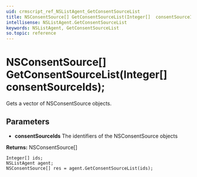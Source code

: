 ```yaml
---
uid: crmscript_ref_NSListAgent_GetConsentSourceList
title: NSConsentSource[] GetConsentSourceList(Integer[]  consentSourceIds);
intellisense: NSListAgent.GetConsentSourceList
keywords: NSListAgent, GetConsentSourceList
so.topic: reference
---
```


# NSConsentSource[] GetConsentSourceList(Integer[]  consentSourceIds);

Gets a vector of NSConsentSource objects.

## Parameters

* **consentSourceIds** The identifiers of the NSConsentSource objects

**Returns:** NSConsentSource[]

```crmscript
Integer[] ids;
NSListAgent agent;
NSConsentSource[] res = agent.GetConsentSourceList(ids);
```

